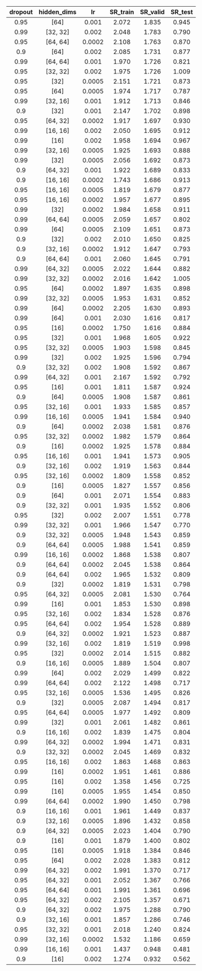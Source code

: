 | dropout | hidden_dims | lr | SR_train | SR_valid | SR_test |
|:-------:|:-----------:|:--:|:--------:|:--------:|:-------:|
| 0.95 | [64] | 0.001 | 2.072 | 1.835 | 0.945 |
| 0.99 | [32, 32] | 0.002 | 2.048 | 1.783 | 0.790 |
| 0.95 | [64, 64] | 0.0002 | 2.108 | 1.763 | 0.870 |
| 0.9 | [64] | 0.002 | 2.085 | 1.731 | 0.877 |
| 0.99 | [64, 64] | 0.001 | 1.970 | 1.726 | 0.821 |
| 0.95 | [32, 32] | 0.002 | 1.975 | 1.726 | 1.009 |
| 0.95 | [32] | 0.0005 | 2.151 | 1.721 | 0.873 |
| 0.95 | [64] | 0.0005 | 1.974 | 1.717 | 0.787 |
| 0.99 | [32, 16] | 0.001 | 1.912 | 1.713 | 0.846 |
| 0.9 | [32] | 0.001 | 2.147 | 1.702 | 0.898 |
| 0.95 | [64, 32] | 0.0002 | 1.917 | 1.697 | 0.930 |
| 0.99 | [16, 16] | 0.002 | 2.050 | 1.695 | 0.912 |
| 0.99 | [16] | 0.002 | 1.958 | 1.694 | 0.967 |
| 0.99 | [32, 16] | 0.0005 | 1.925 | 1.693 | 0.888 |
| 0.99 | [32] | 0.0005 | 2.056 | 1.692 | 0.873 |
| 0.9 | [64, 32] | 0.001 | 1.922 | 1.689 | 0.833 |
| 0.9 | [16, 16] | 0.0002 | 1.743 | 1.686 | 0.913 |
| 0.95 | [16, 16] | 0.0005 | 1.819 | 1.679 | 0.877 |
| 0.95 | [16, 16] | 0.0002 | 1.957 | 1.677 | 0.895 |
| 0.99 | [32] | 0.0002 | 1.984 | 1.658 | 0.911 |
| 0.99 | [64, 64] | 0.0005 | 2.059 | 1.657 | 0.802 |
| 0.99 | [64] | 0.0005 | 2.109 | 1.651 | 0.873 |
| 0.9 | [32] | 0.002 | 2.010 | 1.650 | 0.825 |
| 0.9 | [32, 16] | 0.0002 | 1.912 | 1.647 | 0.793 |
| 0.9 | [64, 64] | 0.001 | 2.060 | 1.645 | 0.791 |
| 0.99 | [64, 32] | 0.0005 | 2.022 | 1.644 | 0.882 |
| 0.99 | [32, 32] | 0.0002 | 2.016 | 1.642 | 1.005 |
| 0.95 | [64] | 0.0002 | 1.897 | 1.635 | 0.898 |
| 0.99 | [32, 32] | 0.0005 | 1.953 | 1.631 | 0.852 |
| 0.99 | [64] | 0.0002 | 2.205 | 1.630 | 0.893 |
| 0.99 | [64] | 0.001 | 2.030 | 1.616 | 0.817 |
| 0.95 | [16] | 0.0002 | 1.750 | 1.616 | 0.884 |
| 0.95 | [32] | 0.001 | 1.968 | 1.605 | 0.922 |
| 0.95 | [32, 32] | 0.0005 | 1.903 | 1.598 | 0.845 |
| 0.99 | [32] | 0.002 | 1.925 | 1.596 | 0.794 |
| 0.9 | [32, 32] | 0.002 | 1.908 | 1.592 | 0.867 |
| 0.99 | [64, 32] | 0.001 | 2.167 | 1.592 | 0.792 |
| 0.95 | [16] | 0.001 | 1.811 | 1.587 | 0.924 |
| 0.9 | [64] | 0.0005 | 1.908 | 1.587 | 0.861 |
| 0.95 | [32, 16] | 0.001 | 1.933 | 1.585 | 0.857 |
| 0.99 | [16, 16] | 0.0005 | 1.941 | 1.584 | 0.940 |
| 0.9 | [64] | 0.0002 | 2.038 | 1.581 | 0.876 |
| 0.95 | [32, 32] | 0.0002 | 1.982 | 1.579 | 0.864 |
| 0.9 | [16] | 0.0002 | 1.925 | 1.578 | 0.884 |
| 0.95 | [16, 16] | 0.001 | 1.941 | 1.573 | 0.905 |
| 0.9 | [32, 16] | 0.002 | 1.919 | 1.563 | 0.844 |
| 0.95 | [32, 16] | 0.0002 | 1.809 | 1.558 | 0.852 |
| 0.9 | [16] | 0.0005 | 1.827 | 1.557 | 0.856 |
| 0.9 | [64] | 0.001 | 2.071 | 1.554 | 0.883 |
| 0.9 | [32, 32] | 0.001 | 1.935 | 1.552 | 0.806 |
| 0.95 | [32] | 0.002 | 2.007 | 1.551 | 0.778 |
| 0.99 | [32, 32] | 0.001 | 1.966 | 1.547 | 0.770 |
| 0.9 | [32, 32] | 0.0005 | 1.948 | 1.543 | 0.859 |
| 0.9 | [64, 64] | 0.0005 | 1.988 | 1.541 | 0.859 |
| 0.99 | [16, 16] | 0.0002 | 1.868 | 1.538 | 0.807 |
| 0.9 | [64, 64] | 0.0002 | 2.045 | 1.538 | 0.864 |
| 0.9 | [64, 64] | 0.002 | 1.965 | 1.532 | 0.809 |
| 0.9 | [32] | 0.0002 | 1.819 | 1.531 | 0.798 |
| 0.95 | [64, 32] | 0.0005 | 2.081 | 1.530 | 0.764 |
| 0.99 | [16] | 0.001 | 1.853 | 1.530 | 0.898 |
| 0.95 | [32, 16] | 0.002 | 1.834 | 1.528 | 0.876 |
| 0.95 | [64, 64] | 0.002 | 1.954 | 1.528 | 0.889 |
| 0.9 | [64, 32] | 0.0002 | 1.921 | 1.523 | 0.887 |
| 0.99 | [32, 16] | 0.002 | 1.819 | 1.519 | 0.998 |
| 0.95 | [32] | 0.0002 | 2.014 | 1.515 | 0.882 |
| 0.9 | [16, 16] | 0.0005 | 1.889 | 1.504 | 0.807 |
| 0.99 | [64] | 0.002 | 2.029 | 1.499 | 0.822 |
| 0.99 | [64, 64] | 0.002 | 2.122 | 1.498 | 0.717 |
| 0.95 | [32, 16] | 0.0005 | 1.536 | 1.495 | 0.826 |
| 0.9 | [32] | 0.0005 | 2.087 | 1.494 | 0.817 |
| 0.95 | [64, 64] | 0.0005 | 1.977 | 1.492 | 0.809 |
| 0.99 | [32] | 0.001 | 2.061 | 1.482 | 0.861 |
| 0.9 | [16, 16] | 0.002 | 1.839 | 1.475 | 0.804 |
| 0.99 | [64, 32] | 0.0002 | 1.994 | 1.471 | 0.831 |
| 0.9 | [32, 32] | 0.0002 | 2.045 | 1.469 | 0.832 |
| 0.95 | [16, 16] | 0.002 | 1.863 | 1.468 | 0.863 |
| 0.99 | [16] | 0.0002 | 1.951 | 1.461 | 0.886 |
| 0.95 | [16] | 0.002 | 1.358 | 1.456 | 0.725 |
| 0.99 | [16] | 0.0005 | 1.955 | 1.454 | 0.850 |
| 0.99 | [64, 64] | 0.0002 | 1.990 | 1.450 | 0.798 |
| 0.9 | [16, 16] | 0.001 | 1.961 | 1.449 | 0.837 |
| 0.9 | [32, 16] | 0.0005 | 1.896 | 1.432 | 0.858 |
| 0.9 | [64, 32] | 0.0005 | 2.023 | 1.404 | 0.790 |
| 0.9 | [16] | 0.001 | 1.879 | 1.400 | 0.802 |
| 0.95 | [16] | 0.0005 | 1.918 | 1.384 | 0.846 |
| 0.95 | [64] | 0.002 | 2.028 | 1.383 | 0.812 |
| 0.99 | [64, 32] | 0.002 | 1.991 | 1.370 | 0.717 |
| 0.95 | [64, 32] | 0.001 | 2.052 | 1.367 | 0.766 |
| 0.95 | [64, 64] | 0.001 | 1.991 | 1.361 | 0.696 |
| 0.95 | [64, 32] | 0.002 | 2.105 | 1.357 | 0.671 |
| 0.9 | [64, 32] | 0.002 | 1.975 | 1.288 | 0.790 |
| 0.9 | [32, 16] | 0.001 | 1.857 | 1.286 | 0.746 |
| 0.95 | [32, 32] | 0.001 | 2.018 | 1.240 | 0.824 |
| 0.99 | [32, 16] | 0.0002 | 1.532 | 1.186 | 0.659 |
| 0.99 | [16, 16] | 0.001 | 1.437 | 0.948 | 0.481 |
| 0.9 | [16] | 0.002 | 1.274 | 0.932 | 0.562 |
